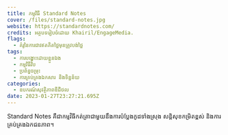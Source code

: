 ```yaml
---
title: កម្មវិធី S﻿tandard Notes
cover: /files/standard-notes.jpg
website: https://standardnotes.com/
credits: អត្ថបទរៀបចំដោយ Khairil/EngageMedia.
flags:
  - គំរូនៃការជាវឥតគិតថ្លៃមុនត្រូវបង់ថ្លៃ
tags:
  - ការបង្ហោះដោយខ្លួនឯង
  - កម្មវិធីវិប
  - ប្រព័ន្ធចម្រុះ
  - ការគ្រប់គ្រងឯកសារ និងទិន្នន័យ
categories:
  - ឧបករណ៍សុវត្ថិភាពឌីជីថល
date: 2023-01-27T23:27:21.695Z
---
```

Standard Notes គឺជាកម្មវិធីកត់ត្រាជាមួយនឹងការបំប្លែង​កូដ​ទាំង​ស្រុង សន្តិសុខកម្រិតខ្ពស់ និងការគ្រប់គ្រងឯកជនភាព។